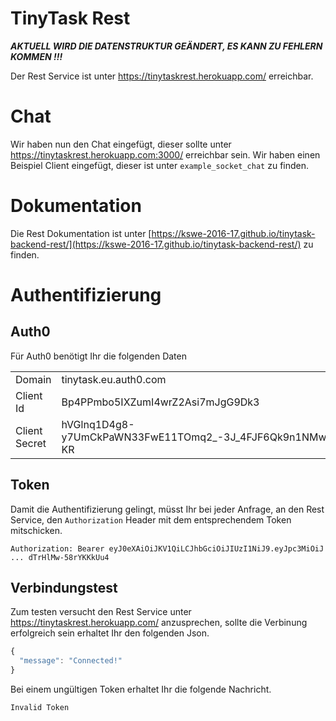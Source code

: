 # TinyTask Rest

***AKTUELL WIRD DIE DATENSTRUKTUR GEÄNDERT, ES KANN ZU FEHLERN KOMMEN !!!***

Der Rest Service ist unter https://tinytaskrest.herokuapp.com/ erreichbar.

# Chat
Wir haben nun den Chat eingefügt, dieser sollte unter https://tinytaskrest.herokuapp.com:3000/ erreichbar sein.
Wir haben einen Beispiel Client eingefügt, dieser ist unter ```example_socket_chat``` zu finden.

# Dokumentation
Die Rest Dokumentation ist unter [https://kswe-2016-17.github.io/tinytask-backend-rest/](https://kswe-2016-17.github.io/tinytask-backend-rest/) zu finden.

# Authentifizierung

## Auth0

Für Auth0 benötigt Ihr die folgenden Daten

|  |  |
| :----- | :--------- |
| Domain | tinytask.eu.auth0.com |
| Client Id | Bp4PPmbo5IXZumI4wrZ2Asi7mJgG9Dk3 |
| Client Secret | hVGlnq1D4g8-y7UmCkPaWN33FwE11TOmq2_-3J_4FJF6Qk9n1NMwQ_Z2LPEM4-KR |

## Token

Damit die Authentifizierung gelingt, müsst Ihr bei jeder Anfrage, an den Rest Service, den `Authorization` Header mit dem entsprechendem Token mitschicken.
```
Authorization: Bearer eyJ0eXAiOiJKV1QiLCJhbGciOiJIUzI1NiJ9.eyJpc3MiOiJ ... dTrHlMw-58rYKKkUu4
```

## Verbindungstest

Zum testen versucht den Rest Service unter https://tinytaskrest.herokuapp.com/ anzusprechen, sollte die Verbinung erfolgreich sein erhaltet Ihr den folgenden Json.
```javascript
{
  "message": "Connected!"
}
```

Bei einem ungültigen Token erhaltet Ihr die folgende Nachricht.
```
Invalid Token
```
